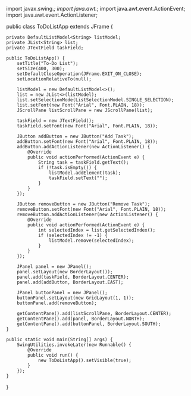 import javax.swing.*;
import java.awt.*;
import java.awt.event.ActionEvent;
import java.awt.event.ActionListener;

public class ToDoListApp extends JFrame {

    private DefaultListModel<String> listModel;
    private JList<String> list;
    private JTextField taskField;

    public ToDoListApp() {
        setTitle("To-Do List");
        setSize(400, 300);
        setDefaultCloseOperation(JFrame.EXIT_ON_CLOSE);
        setLocationRelativeTo(null);

        listModel = new DefaultListModel<>();
        list = new JList<>(listModel);
        list.setSelectionMode(ListSelectionModel.SINGLE_SELECTION);
        list.setFont(new Font("Arial", Font.PLAIN, 18));
        JScrollPane listScrollPane = new JScrollPane(list);

        taskField = new JTextField();
        taskField.setFont(new Font("Arial", Font.PLAIN, 18));

        JButton addButton = new JButton("Add Task");
        addButton.setFont(new Font("Arial", Font.PLAIN, 18));
        addButton.addActionListener(new ActionListener() {
            @Override
            public void actionPerformed(ActionEvent e) {
                String task = taskField.getText();
                if (!task.isEmpty()) {
                    listModel.addElement(task);
                    taskField.setText("");
                }
            }
        });

        JButton removeButton = new JButton("Remove Task");
        removeButton.setFont(new Font("Arial", Font.PLAIN, 18));
        removeButton.addActionListener(new ActionListener() {
            @Override
            public void actionPerformed(ActionEvent e) {
                int selectedIndex = list.getSelectedIndex();
                if (selectedIndex != -1) {
                    listModel.remove(selectedIndex);
                }
            }
        });

        JPanel panel = new JPanel();
        panel.setLayout(new BorderLayout());
        panel.add(taskField, BorderLayout.CENTER);
        panel.add(addButton, BorderLayout.EAST);

        JPanel buttonPanel = new JPanel();
        buttonPanel.setLayout(new GridLayout(1, 1));
        buttonPanel.add(removeButton);

        getContentPane().add(listScrollPane, BorderLayout.CENTER);
        getContentPane().add(panel, BorderLayout.NORTH);
        getContentPane().add(buttonPanel, BorderLayout.SOUTH);
    }

    public static void main(String[] args) {
        SwingUtilities.invokeLater(new Runnable() {
            @Override
            public void run() {
                new ToDoListApp().setVisible(true);
            }
        });
    }
}
